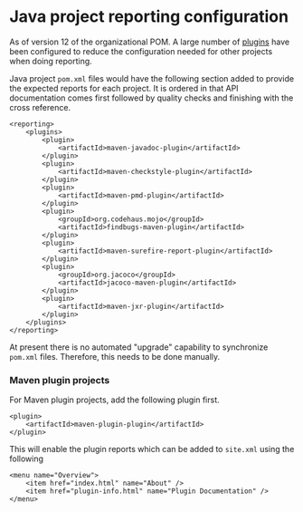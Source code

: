 Java project reporting configuration
====================================

As of version 12 of the organizational POM.  A large number of [plugins][1]
have been configured to reduce the configuration needed for other projects
when doing reporting.

Java project `pom.xml` files would have the following section added to provide
the expected reports for each project.  It is ordered in that API documentation
comes first followed by quality checks and finishing with the cross reference.

    <reporting>
        <plugins>
            <plugin>
                <artifactId>maven-javadoc-plugin</artifactId>
            </plugin>
            <plugin>
                <artifactId>maven-checkstyle-plugin</artifactId>
            </plugin>
            <plugin>
                <artifactId>maven-pmd-plugin</artifactId>
            </plugin>
            <plugin>
                <groupId>org.codehaus.mojo</groupId>
                <artifactId>findbugs-maven-plugin</artifactId>
            </plugin>
            <plugin>
                <artifactId>maven-surefire-report-plugin</artifactId>
            </plugin>
            <plugin>
                <groupId>org.jacoco</groupId>
                <artifactId>jacoco-maven-plugin</artifactId>
            </plugin>
            <plugin>
                <artifactId>maven-jxr-plugin</artifactId>
            </plugin>
        </plugins>
    </reporting>

At present there is no automated "upgrade" capability to synchronize `pom.xml`
files.  Therefore, this needs to be done manually.

### Maven plugin projects

For Maven plugin projects, add the following plugin first. 

    <plugin>
        <artifactId>maven-plugin-plugin</artifactId>
    </plugin>

This will enable the plugin reports which can be added to `site.xml` using the
following

    <menu name="Overview">
        <item href="index.html" name="About" />
        <item href="plugin-info.html" name="Plugin Documentation" />
    </menu>


[1]: ./plugin-management.html
